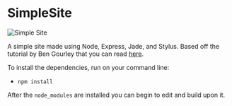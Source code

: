 # SimpleSite

![Simple Site](./simple-static-site.png)

  A simple site made using Node, Express, Jade, and Stylus. Based off the tutorial by Ben Gourley that you can read [here](http://www.clock.co.uk/blog/a-simple-website-in-nodejs-with-express-jade-and-stylus).

  To install the dependencies, run on your command line:
  * `npm install`

After the `node_modules` are installed you can begin to edit and build upon it.
